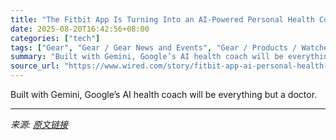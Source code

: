 ```yaml
---
title: "The Fitbit App Is Turning Into an AI-Powered Personal Health Coach"
date: 2025-08-20T16:42:56+08:00
categories: ["tech"]
tags: ["Gear", "Gear / Gear News and Events", "Gear / Products / Watches", "Gear / Products / Health and Fitness", "Shopping", "fitbit", "Google", "smartwatches", "Fitness Trackers", "health", "fitness", "Apps", "artificial intelligence", "White Coat"]
summary: "Built with Gemini, Google’s AI health coach will be everything but a doctor."
source_url: "https://www.wired.com/story/fitbit-app-ai-personal-health-coach/"
---
```


Built with Gemini, Google’s AI health coach will be everything but a doctor.

---

*来源: [原文链接](https://www.wired.com/story/fitbit-app-ai-personal-health-coach/)*
